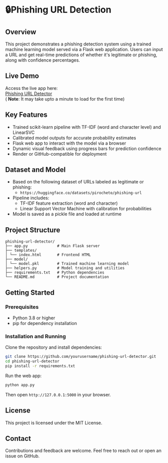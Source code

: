 # 🔒Phishing URL Detection

## Overview

This project demonstrates a phishing detection system using a trained machine learning model served via a Flask web application. Users can input a URL and get real-time predictions of whether it's legitimate or phishing, along with confidence percentages.

## Live Demo

Access the live app here:  
[Phishing URL Detector](https://phishing-url-detector-kn1b.onrender.com)  
( **Note**: It may take upto a minute to load for the first time)

## Key Features

- Trained scikit-learn pipeline with TF-IDF (word and character level) and LinearSVC
- Calibrated model outputs for accurate probability estimates
- Flask web app to interact with the model via a browser
- Dynamic visual feedback using progress bars for prediction confidence
- Render or GitHub-compatible for deployment

## Dataset and Model

- Based on the following dataset of URLs labeled as legitimate or phishing:
   - `https://huggingface.co/datasets/pirocheto/phishing-url`
- Pipeline includes:
  - TF-IDF feature extraction (word and character)
  - Linear Support Vector Machine with calibration for probabilities
- Model is saved as a pickle file and loaded at runtime

## Project Structure
```
phishing-url-detector/
├── app.py             # Main Flask server
├── templates/
│ └── index.html       # Frontend HTML
├── model/
│ └── model.pkl        # Trained machine learning model
├── helpers.py         # Model training and utilities
├── requirements.txt   # Python dependencies
└── README.md          # Project documentation
```
## Getting Started

### Prerequisites

- Python 3.8 or higher
- pip for dependency installation

### Installation and Running

Clone the repository and install dependencies:
```bash
git clone https://github.com/yourusername/phishing-url-detector.git
cd phishing-url-detector
pip install -r requirements.txt
```
Run the web app:
```bash
python app.py
```
Then open `http://127.0.0.1:5000` in your browser.
## License

This project is licensed under the MIT License. 

## Contact

Contributions and feedback are welcome. Feel free to reach out or open an issue on GitHub.
